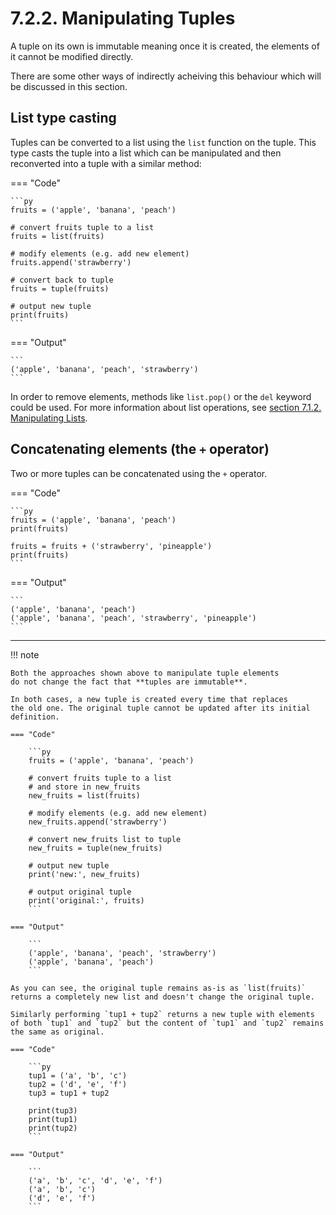 # 7.2.2. Manipulating Tuples
A tuple on its own is immutable meaning once it is created, the elements
of it cannot be modified directly.

There are some other ways of indirectly acheiving this behaviour
which will be discussed in this section.

## List type casting
Tuples can be converted to a list using the `list` function on the tuple. 
This type casts the tuple into a list which can be manipulated and then
reconverted into a tuple with a similar method:

=== "Code"

    ```py
    fruits = ('apple', 'banana', 'peach')

    # convert fruits tuple to a list
    fruits = list(fruits)

    # modify elements (e.g. add new element)
    fruits.append('strawberry')

    # convert back to tuple
    fruits = tuple(fruits)

    # output new tuple
    print(fruits)
    ```

=== "Output"

    ```
    ('apple', 'banana', 'peach', 'strawberry')
    ```

In order to remove elements, methods like `list.pop()` or the `del`
keyword could be used. For more information about list operations,
see [section 7.1.2. Manipulating Lists](../lists/manipulating-elements.md).

## Concatenating elements (the `+` operator)
Two or more tuples can be concatenated using the `+` operator.

=== "Code"

    ```py
    fruits = ('apple', 'banana', 'peach')
    print(fruits)

    fruits = fruits + ('strawberry', 'pineapple')
    print(fruits)
    ```

=== "Output"

    ```
    ('apple', 'banana', 'peach')
    ('apple', 'banana', 'peach', 'strawberry', 'pineapple')
    ```

---

!!! note

    Both the approaches shown above to manipulate tuple elements
    do not change the fact that **tuples are immutable**.

    In both cases, a new tuple is created every time that replaces
    the old one. The original tuple cannot be updated after its initial
    definition.

    === "Code"

        ```py
        fruits = ('apple', 'banana', 'peach')

        # convert fruits tuple to a list
        # and store in new_fruits
        new_fruits = list(fruits)

        # modify elements (e.g. add new element)
        new_fruits.append('strawberry')

        # convert new_fruits list to tuple
        new_fruits = tuple(new_fruits)

        # output new tuple
        print('new:', new_fruits)

        # output original tuple
        print('original:', fruits)
        ```

    === "Output"

        ```
        ('apple', 'banana', 'peach', 'strawberry')
        ('apple', 'banana', 'peach')
        ```

    As you can see, the original tuple remains as-is as `list(fruits)`
    returns a completely new list and doesn't change the original tuple.

    Similarly performing `tup1 + tup2` returns a new tuple with elements
    of both `tup1` and `tup2` but the content of `tup1` and `tup2` remains
    the same as original.

    === "Code"

        ```py
        tup1 = ('a', 'b', 'c')
        tup2 = ('d', 'e', 'f')
        tup3 = tup1 + tup2

        print(tup3)
        print(tup1)
        print(tup2)
        ```

    === "Output"

        ```
        ('a', 'b', 'c', 'd', 'e', 'f')
        ('a', 'b', 'c')
        ('d', 'e', 'f')
        ```
